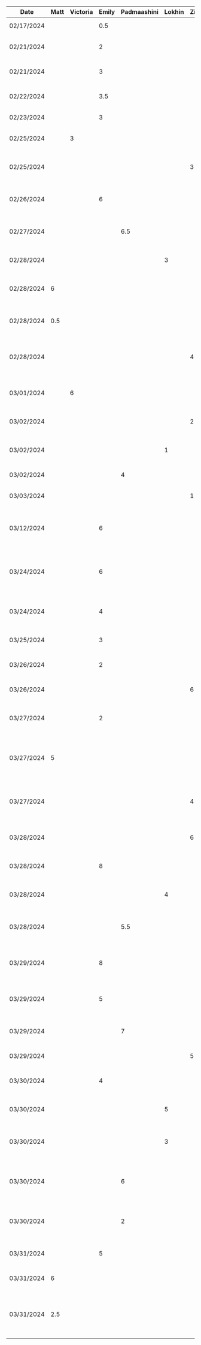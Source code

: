 | Date       | Matt | Victoria | Emily | Padmaashini | Lokhin | Zihe | Task                                                               |
|------------|------|----------|------|-------------|--------|------|--------------------------------------------------------------------|
| 02/17/2024 |      |          | 0.5  |             |        |      | Set up initial project                                             |
| 02/21/2024 |      |          | 2    |             |        |      | Added template functions for generator                             |
| 02/21/2024 |      |          | 3    |             |        |      | Get random colour and palette from API                             |
| 02/22/2024 |      |          | 3.5  |             |        |      | Display and generate colour palette on click                       |
| 02/23/2024 |      |          | 3    |             |        |      | Fix generator UI and text contrast                                 |
| 02/25/2024 |      | 3        |      |             |        |      | Implementing the menu and navigation bar                           |
| 02/25/2024 |      |          |      |             |        | 3    | Adding functioning photo capturing feature                         |
| 02/26/2024 |      |          | 6    |             |        |      | Implement undo/redo for generating palettes                        |
| 02/27/2024 |      |          |      | 6.5         |        |      | Add Preview screen and various UI elements in it                   |
| 02/28/2024 |      |          |      |             | 3      |      | Add colour selection for preview                                   |
| 02/28/2024 | 6    |          |      |             |        |      | Implement UI and API calls to lock/unlock colours                  |
| 02/28/2024 | 0.5  |          |      |             |        |      | Persist locked colours across undo/redo state changes              |
| 02/28/2024 |      |          |      |             |        | 4    | Refactoring photo capturing to better fit software architecture    |
| 03/01/2024 |      | 6        |      |             |        |      | Saving colours locally to database, screen updates                 |
| 03/02/2024 |      |          |      |             |        | 2    | Adding image importing functionality                               |
| 03/02/2024 |      |          |      |             | 1      |      | Refactor Model into separate files and fix conflicts               |
| 03/02/2024 |      |          |      | 4           |        |      | Accessibility checker                                              |
| 03/03/2024 |      |          |      |             |        | 1    | Add sample image color template                                    |
| 03/12/2024 |      |          | 6    |             |        |      | Increase or decrease number of colours in palette                  |
| 03/24/2024 |      |          | 6    |             |        |      | Implement plumbing to handle our own colour generation methods     |
| 03/24/2024 |      |          | 4    |             |        |      | Add complementary colour generation mode                           |
| 03/25/2024 |      |          | 3    |             |        |      | Add analogous colour generation mode                               |
| 03/26/2024 |      |          | 2    |             |        |      | Add random colour generator mode                                   |
| 03/26/2024 |      |          |      |             |        |  6   | Get colorAPI working with images                                   |
| 03/27/2024 |      |          | 2    |             |        |      | Fetch colour name and display it in generator                      |
| 03/27/2024 | 5    |          |      |             |        |      | Add menu to choose generation mode, add monochrome generation mode |
| 03/27/2024 |      |          |      |             |        |  4   | Update UI for image page to be more user friendly and interactive  |
| 03/28/2024 |      |          |      |             |        |  6   | Get image generate palette working with library page               |
| 03/28/2024 |      |          | 8    |             |        |      | Add gradient colour generator mode                                 |
| 03/28/2024 |      |          |      |             | 4      |      | Load Palette Colours in Preview Page - Components                  |
| 03/28/2024 |      |          |      | 5.5         |        |      | Edit Palette Colours in Preview Page - Components                  |
| 03/29/2024 |      |          | 8    |             |        |      | Create list of trademarked colours and warn user if used           |
| 03/29/2024 |      |          | 5    |             |        |      | When adding new colours, generate it using our algorithms          |
| 03/29/2024 |      |          |      | 7           |        |      | Persist Color Edits in Database + Add Constrast Modal              |
| 03/29/2024 |      |          |      |             |        |  5   | Refactoring app navigation                                         |
| 03/30/2024 |      |          | 4    |             |        |      | Begin scaffolding for This Or That generator                       |
| 03/30/2024 |      |          |      |             | 5      |      | Finish This or That Generator + Bugfixes                           |
| 03/30/2024 |      |          |      |             | 3      |      | Add Palette Building from Scratch for Preview + Polish Preview     |
| 03/30/2024 |      |          |      | 6           |        |      | Research Into and Experiment with Color Blindness Filter Options   |
| 03/30/2024 |      |          |      | 2           |        |      | Impelement Color Blindness Filters Using Color Matrix Operations   |
| 03/31/2024 |      |          | 5    |             |        |      | Add color picker for GeneratorScreen                               |
| 03/31/2024 | 6    |          |      |             |        |      | Add triad and quad generation modes                                |
| 03/31/2024 | 2.5  |          |      |             |        |      | Add AboutScreen and information to address Buddy Team feedback     |
